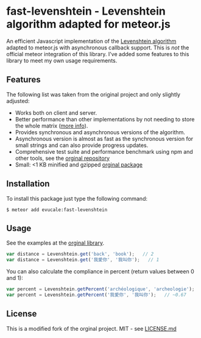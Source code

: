 # fast-levenshtein - Levenshtein algorithm adapted for meteor.js

An efficient Javascript implementation of the [Levenshtein algorithm](http://en.wikipedia.org/wiki/Levenshtein_distance) adapted to meteor.js with asynchronous callback support.
This is *not* the official meteor integration of this library. I've added some features to this library to meet my own usage requirements.

## Features

The following list was taken from the original project and only slightly adjusted:

* Works both on client and server.
* Better performance than other implementations by not needing to store the whole matrix ([more info](http://www.codeproject.com/Articles/13525/Fast-memory-efficient-Levenshtein-algorithm)).
* Provides synchronous and asynchronous versions of the algorithm.
* Asynchronous version is almost as fast as the synchronous version for small strings and can also provide progress updates.
* Comprehensive test suite and performance benchmark using npm and other tools, see the [orginal repository](https://github.com/hiddentao/fast-levenshtein)
* Small: <1 KB minified and gzipped [orginal package](https://github.com/hiddentao/fast-levenshtein)

## Installation

To install this package just type the following command:

```
$ meteor add evucale:fast-levenshtein
```

## Usage

See the examples at the [orginal library](https://github.com/hiddentao/fast-levenshtein).

```javascript
var distance = Levenshtein.get('back', 'book');   // 2
var distance = Levenshtein.get('我愛你', '我叫你');   // 1
```

You can also calculate the compliance in percent (return values between 0 and 1):

```javascript
var percent = Levenshtein.getPercent('archéologique', 'archeologie');   // ~0.43
var percent = Levenshtein.getPercent('我愛你', '我叫你');   // ~0.67
```

## License

This is a modified fork of the orginal project.
MIT - see [LICENSE.md](https://github.com/hiddentao/fast-levenshtein/blob/master/LICENSE.md)
